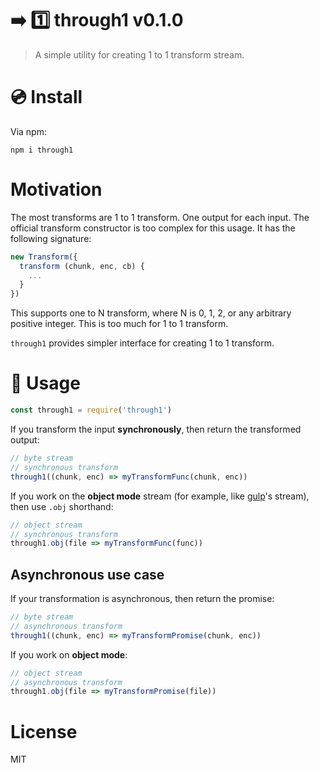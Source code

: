 # :arrow_right: :one: through1 v0.1.0

> A simple utility for creating 1 to 1 transform stream.

# :cd: Install

Via npm:

    npm i through1

# Motivation

The most transforms are 1 to 1 transform. One output for each input. The official transform constructor is too complex for this usage. It has the following signature:

```js
new Transform({
  transform (chunk, enc, cb) {
    ...
  }
})
```

This supports one to N transform, where N is 0, 1, 2, or any arbitrary positive integer. This is too much for 1 to 1 transform.

`through1` provides simpler interface for creating 1 to 1 transform.

# :memo: Usage

```js
const through1 = require('through1')
```

If you transform the input **synchronously**, then return the transformed output:

```js
// byte stream
// synchronous transform
through1((chunk, enc) => myTransformFunc(chunk, enc))
```

If you work on the **object mode** stream (for example, like [gulp][]'s stream), then use `.obj` shorthand:

```js
// object stream
// synchronous transform
through1.obj(file => myTransformFunc(func))
```

## Asynchronous use case

If your transformation is asynchronous, then return the promise:

```js
// byte stream
// asynchronous transform
through1((chunk, enc) => myTransformPromise(chunk, enc))
```

If you work on **object mode**:

```js
// object stream
// asynchronous transform
through1.obj(file => myTransformPromise(file))
```

# License

MIT

[through2]: https://npm.im/through2
[gulp]: https://npm.im/gulp
